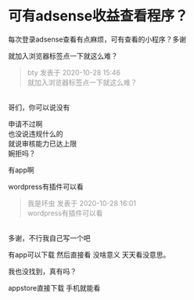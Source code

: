 # 可有adsense收益查看程序？


每次登录adsense查看有点麻烦，可有查看的小程序？多谢

就加入浏览器标签点一下就这么难？

<div class="quote"><blockquote><font color="#999999">bty 发表于 2020-10-28 15:46</font><br />
<font color="#999999">就加入浏览器标签点一下就这么难？</font></blockquote></div><br />
哥们，你可以说没有

申请不过啊<br />
也没说违规什么的<br />
就说审核能力已达上限<br />
婉拒吗？

有app啊

wordpress有插件可以看

<div class="quote"><blockquote><font color="#999999">我是坏虫 发表于 2020-10-28 16:01</font><br />
<font color="#999999">wordpress有插件可以看</font></blockquote></div><br />
多谢，不行我自己写一个吧

有app可以下载 然后直接看 没啥意义 天天看没意思。

我也没找到，真有吗？

appstore直接下载 手机就能看<img id="aimg_H6TWT" onclick="zoom(this, this.src, 0, 0, 0)" class="zoom" src="https://cdn.jsdelivr.net/gh/hishis/forum-master/public/images/patch.gif" onmouseover="img_onmouseoverfunc(this)" onload="thumbImg(this)" border="0" alt="" />
